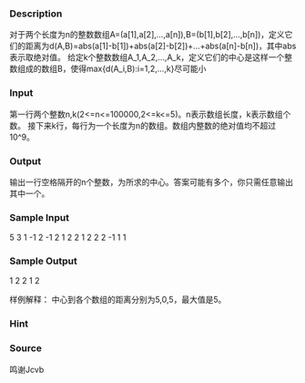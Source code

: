 
### Description
对于两个长度为n的整数数组A=(a[1],a[2],…,a[n]),B=(b[1],b[2],…,b[n])，定义它们的距离为d(A,B)=abs(a[1]-b[1])+abs(a[2]-b[2])+…+abs(a[n]-b[n])，其中abs表示取绝对值。
给定k个整数数组A_1,A_2,…,A_k，定义它们的中心是这样一个整数组成的数组B，使得max{d(A_i,B):i=1,2,…,k}尽可能小
### Input
第一行两个整数n,k(2<=n<=100000,2<=k<=5)。n表示数组长度，k表示数组个数。
接下来k行，每行为一个长度为n的数组。数组内整数的绝对值均不超过10^9。
### Output
输出一行空格隔开的n个整数，为所求的中心。答案可能有多个，你只需任意输出其中一个。
### Sample Input
5 3
1 -1 2 -1 2
1 2 2 1 2
2 2 -1 1 1
### Sample Output
1 2 2 1 2 

样例解释：
中心到各个数组的距离分别为5,0,5，最大值是5。

### Hint

### Source
鸣谢Jcvb
